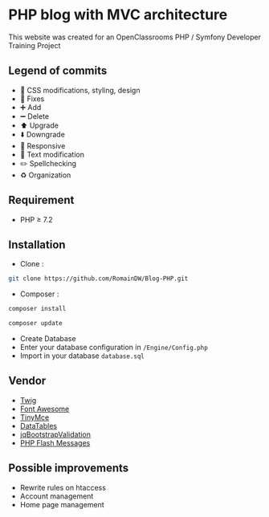 # PHP blog with MVC architecture
This website was created for an OpenClassrooms PHP / Symfony Developer Training Project

## Legend of commits
* :art: CSS modifications, styling, design
* :wrench: Fixes
* :heavy_plus_sign: Add
* :heavy_minus_sign: Delete
* :arrow_up: Upgrade
* :arrow_down: Downgrade
* :iphone: Responsive
* :memo: Text modification
* :pencil2: Spellchecking
* :recycle: Organization

## Requirement
* PHP ≥ 7.2

## Installation
* Clone : 
```bash
git clone https://github.com/RomainDW/Blog-PHP.git
```
* Composer :
``` bash
composer install
```
``` bash
composer update
```

* Create Database
* Enter your database configuration in `/Engine/Config.php`
* Import in your database `database.sql`

## Vendor
* [Twig](https://twig.symfony.com/doc/2.x/tags/if.html)
* [Font Awesome](https://fontawesome.com/)
* [TinyMce](https://www.tiny.cloud/)
* [DataTables](https://datatables.net/) 
* [jqBootstrapValidation](https://reactiveraven.github.io/jqBootstrapValidation/)
* [PHP Flash Messages](https://mikeeverhart.net/php-flash-messages/index.php)

## Possible improvements
* Rewrite rules on htaccess
* Account management
* Home page management
